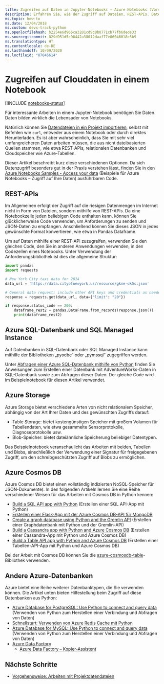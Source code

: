 ```yaml
---
title: Zugreifen auf Daten in Jupyter-Notebooks – Azure Notebooks (Vorschau)
description: Erfahren Sie, wie der Zugriff auf Dateien, REST-APIs, Datenbanken und verschiedene Ressourcen von Azure Storage aus einem Jupyter-Notebook erfolgt.
ms.topic: how-to
ms.date: 12/04/2018
ms.custom: devx-track-python
ms.openlocfilehash: b2254e6d966ca3281cd9c8b0771cb77fb6dede33
ms.sourcegitcommit: 829d951d5c90442a38012daaf77e86046018e5b9
ms.translationtype: HT
ms.contentlocale: de-DE
ms.lasthandoff: 10/09/2020
ms.locfileid: "87846614"
---
```

# <a name="access-cloud-data-in-a-notebook"></a>Zugreifen auf Clouddaten in einem Notebook

[!INCLUDE [notebooks-status](../../includes/notebooks-status.md)]

Für interessante Arbeiten in einem Jupyter-Notebook benötigen Sie Daten. Daten bilden wirklich die Lebensader von Notebooks.

Natürlich können Sie [Datendateien in ein Projekt importieren](work-with-project-data-files.md), selbst mit Befehlen wie `curl`, entweder aus einem Notebook oder durch direktes Herunterladen. Es ist aber wahrscheinlich, dass Sie mit sehr viel umfangreicheren Daten arbeiten müssen, die aus nicht dateibasierten Quellen stammen, wie etwa REST-APIs, relationalen Datenbanken und Cloudspeicher wie Azure-Tabellen.

Dieser Artikel beschreibt kurz diese verschiedenen Optionen. Da sich Datenzugriff besonders gut in der Praxis verstehen lässt, finden Sie in den [Azure Notebooks Samples - Access your data](https://github.com/Microsoft/AzureNotebooks/blob/master/Samples/Access%20your%20data%20in%20Azure%20Notebooks.ipynb) (Beispiele für Azure Notebooks – Zugriff auf Ihre Daten) ausführbaren Code.

## <a name="rest-apis"></a>REST-APIs

Im Allgemeinen erfolgt der Zugriff auf die riesigen Datenmengen im Internet nicht in Form von Dateien, sondern mithilfe von REST-APIs. Da eine Notebookzelle jeden beliebigen Code enthalten kann, können Sie glücklicherweise Code verwenden, um Anforderungen zu senden und JSON-Daten zu empfangen. Anschließend können Sie dieses JSON in jedes gewünschte Format konvertieren, wie etwa in Pandas Dataframe.

Um auf Daten mithilfe einer REST-API zuzugreifen, verwenden Sie den gleichen Code, den Sie in anderen Anwendungen verwenden, in den Codezellen eines Notebooks. Unter Verwendung der Anforderungsbibliothek ist dies die allgemeine Struktur:

```python
import pandas
import requests

# New York City taxi data for 2014
data_url = 'https://data.cityofnewyork.us/resource/gkne-dk5s.json'

# General data request; include other API keys and credentials as needed in the data argument
response = requests.get(data_url, data={"limit": "20"})

if response.status_code == 200:
    dataframe_rest2 = pandas.DataFrame.from_records(response.json())
    print(dataframe_rest2)
```

## <a name="azure-sql-database-and-sql-managed-instance"></a>Azure SQL-Datenbank und SQL Managed Instance

Auf Datenbanken in SQL-Datenbank oder SQL Managed Instance kann mithilfe der Bibliotheken „pyodbc“ oder „pymssql“ zugegriffen werden.

Unter [Abfragen einer Azure SQL-Datenbank mithilfe von Python](https://docs.microsoft.com/azure/sql-database/sql-database-connect-query-python) finden Sie Anweisungen zum Erstellen einer Datenbank mit AdventureWorks-Daten in SQL-Datenbank sowie zum Abfragen dieser Daten. Der gleiche Code wird im Beispielnotebook für diesen Artikel verwendet.

## <a name="azure-storage"></a>Azure Storage

Azure Storage bietet verschiedene Arten von nicht relationalem Speicher, abhängig von der Art Ihrer Daten und des gewünschten Zugriffs darauf:

- Table Storage: bietet kostengünstigen Speicher mit großem Volumen für Tabellendaten, wie etwa gesammelte Sensorprotokolle, Diagnoseprotokolle usw.
- Blob-Speicher: bietet dateiähnliche Speicherung beliebiger Datentypen.

Das Beispielnotebook veranschaulicht das Arbeiten mit beiden, Tabellen und Blobs, einschließlich der Verwendung einer Signatur für freigegebenen Zugriff, um den schreibgeschützten Zugriff auf Blobs zu ermöglichen.

## <a name="azure-cosmos-db"></a>Azure Cosmos DB

Azure Cosmos DB bietet einen vollständig indizierten NoSQL-Speicher für JSON-Dokumente). In den folgenden Artikeln lernen Sie eine Reihe verschiedener Weisen für das Arbeiten mit Cosmos DB in Python kennen:

- [Build a SQL API app with Python](https://docs.microsoft.com/azure/cosmos-db/create-sql-api-python) (Erstellen einer SQL API-App mit Python)
- [Erstellen einer Flask-App mit der Azure Cosmos DB-API für MongoDB](https://docs.microsoft.com/azure/cosmos-db/create-mongodb-flask)
- [Create a graph database using Python and the Gremlin API](https://docs.microsoft.com/azure/cosmos-db/create-graph-python) (Erstellen einer Graphdatenbank mit Python und der Gremlin-API)
- [Build a Cassandra app with Python and Azure Cosmos DB](https://docs.microsoft.com/azure/cosmos-db/create-cassandra-python) (Erstellen einer Cassandra-App mit Python und Azure Cosmos DB)
- [Build a Table API app with Python and Azure Cosmos DB](https://docs.microsoft.com/azure/cosmos-db/create-table-python) (Erstellen einer Tabellen-API-App mit Python und Azure Cosmos DB)

Bei der Arbeit mit Cosmos DB können Sie die [azure-cosmosdb-table](https://pypi.org/project/azure-cosmosdb-table/)-Bibliothek verwenden.

## <a name="other-azure-databases"></a>Andere Azure-Datenbanken

Azure bietet eine Reihe weiterer Datenbanktypen, die Sie verwenden können. Die Artikel unten bieten Hilfestellung beim Zugriff auf diese Datenbanken aus Python:

- [Azure Database for PostgreSQL: Use Python to connect and query data](https://docs.microsoft.com/azure/postgresql/connect-python) (Verwenden von Python zum Herstellen einer Verbindung und Abfragen von Daten)
- [Schnellstart: Verwenden von Azure Redis Cache mit Python](https://docs.microsoft.com/azure/redis-cache/cache-python-get-started)
- [Azure Database for MySQL: Use Python to connect and query data](https://docs.microsoft.com/azure/mysql/connect-python) (Verwenden von Python zum Herstellen einer Verbindung und Abfragen von Daten)
- [Azure Data Factory](https://azure.microsoft.com/services/data-factory/)
  - [Azure Data Factory – Kopier-Assistent](https://azure.microsoft.com/updates/code-free-copy-wizard-for-azure-data-factory/)

## <a name="next-steps"></a>Nächste Schritte

- [Vorgehensweise: Arbeiten mit Projektdatendateien](work-with-project-data-files.md)
